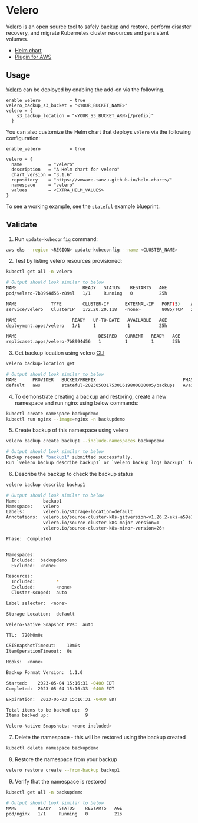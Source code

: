 # Velero

[Velero](https://velero.io/) is an open source tool to safely backup and restore, perform disaster recovery, and migrate Kubernetes cluster resources and persistent volumes.

- [Helm chart](https://github.com/vmware-tanzu/helm-charts/tree/main/charts/velero)
- [Plugin for AWS](https://github.com/vmware-tanzu/velero-plugin-for-aws)

## Usage

[Velero](https://github.com/aws-ia/terraform-aws-eks-blueprints/tree/main/modules/kubernetes-addons/velero) can be deployed by enabling the add-on via the following.

```hcl
enable_velero           = true
velero_backup_s3_bucket = "<YOUR_BUCKET_NAME>"
velero = {
    s3_backup_location = "<YOUR_S3_BUCKET_ARN>[/prefix]"
  }
```

You can also customize the Helm chart that deploys `velero` via the following configuration:

```hcl
enable_velero           = true

velero = {
  name          = "velero"
  description   = "A Helm chart for velero"
  chart_version = "3.1.6"
  repository    = "https://vmware-tanzu.github.io/helm-charts/"
  namespace     = "velero"
  values        = <EXTRA_HELM_VALUES>
}
```

To see a working example, see the [`stateful`](https://github.com/aws-ia/terraform-aws-eks-blueprints/tree/main/examples/stateful) example blueprint.

## Validate


1. Run `update-kubeconfig` command:

```bash
aws eks --region <REGION> update-kubeconfig --name <CLUSTER_NAME>
```

2. Test by listing velero resources provisioned:

```bash
kubectl get all -n velero

# Output should look similar to below
NAME                         READY   STATUS    RESTARTS   AGE
pod/velero-7b8994d56-z89sl   1/1     Running   0          25h

NAME             TYPE        CLUSTER-IP      EXTERNAL-IP   PORT(S)    AGE
service/velero   ClusterIP   172.20.20.118   <none>        8085/TCP   25h

NAME                     READY   UP-TO-DATE   AVAILABLE   AGE
deployment.apps/velero   1/1     1            1           25h

NAME                               DESIRED   CURRENT   READY   AGE
replicaset.apps/velero-7b8994d56   1         1         1       25h
```

3. Get backup location using velero [CLI](https://velero.io/docs/v1.8/basic-install/#install-the-cli)

```bash
velero backup-location get

# Output should look similar to below
NAME      PROVIDER   BUCKET/PREFIX                                 PHASE       LAST VALIDATED                  ACCESS MODE   DEFAULT
default   aws        stateful-20230503175301619800000005/backups   Available   2023-05-04 15:15:00 -0400 EDT   ReadWrite     true
```

4. To demonstrate creating a backup and restoring, create a new namespace and run nginx using below commands:

```bash
kubectl create namespace backupdemo
kubectl run nginx --image=nginx -n backupdemo
```

5. Create backup of this namespace using velero

```bash
velero backup create backup1 --include-namespaces backupdemo

# Output should look similar to below
Backup request "backup1" submitted successfully.
Run `velero backup describe backup1` or `velero backup logs backup1` for more details.
```

6. Describe the backup to check the backup status

```bash
velero backup describe backup1

# Output should look similar to below
Name:         backup1
Namespace:    velero
Labels:       velero.io/storage-location=default
Annotations:  velero.io/source-cluster-k8s-gitversion=v1.26.2-eks-a59e1f0
              velero.io/source-cluster-k8s-major-version=1
              velero.io/source-cluster-k8s-minor-version=26+

Phase:  Completed


Namespaces:
  Included:  backupdemo
  Excluded:  <none>

Resources:
  Included:        *
  Excluded:        <none>
  Cluster-scoped:  auto

Label selector:  <none>

Storage Location:  default

Velero-Native Snapshot PVs:  auto

TTL:  720h0m0s

CSISnapshotTimeout:    10m0s
ItemOperationTimeout:  0s

Hooks:  <none>

Backup Format Version:  1.1.0

Started:    2023-05-04 15:16:31 -0400 EDT
Completed:  2023-05-04 15:16:33 -0400 EDT

Expiration:  2023-06-03 15:16:31 -0400 EDT

Total items to be backed up:  9
Items backed up:              9

Velero-Native Snapshots: <none included>
```

7. Delete the namespace - this will be restored using the backup created

```bash
kubectl delete namespace backupdemo
```

8. Restore the namespace from your backup

```bash
velero restore create --from-backup backup1
```

9. Verify that the namespace is restored

```bash
kubectl get all -n backupdemo

# Output should look similar to below
NAME        READY   STATUS    RESTARTS   AGE
pod/nginx   1/1     Running   0          21s
```
